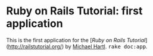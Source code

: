 # Ruby on Rails Tutorial: first application

This is the first application for the 
[*Ruby on Rails Tutorial*] (http://railstutorial.org/)
by [Michael Hartl](http://michaelhartl.com/).
<tt>rake doc:app</tt>.
